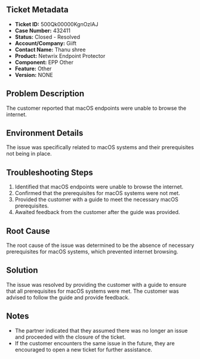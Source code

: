 ## Ticket Metadata
- **Ticket ID:** 500Qk00000KgnOzIAJ
- **Case Number:** 432411
- **Status:** Closed - Resolved
- **Account/Company:** Giift
- **Contact Name:** Thanu shree
- **Product:** Netwrix Endpoint Protector
- **Component:** EPP Other
- **Feature:** Other
- **Version:** NONE

## Problem Description
The customer reported that macOS endpoints were unable to browse the internet.

## Environment Details
The issue was specifically related to macOS systems and their prerequisites not being in place.

## Troubleshooting Steps
1. Identified that macOS endpoints were unable to browse the internet.
2. Confirmed that the prerequisites for macOS systems were not met.
3. Provided the customer with a guide to meet the necessary macOS prerequisites.
4. Awaited feedback from the customer after the guide was provided.

## Root Cause
The root cause of the issue was determined to be the absence of necessary prerequisites for macOS systems, which prevented internet browsing.

## Solution
The issue was resolved by providing the customer with a guide to ensure that all prerequisites for macOS systems were met. The customer was advised to follow the guide and provide feedback.

## Notes
- The partner indicated that they assumed there was no longer an issue and proceeded with the closure of the ticket. 
- If the customer encounters the same issue in the future, they are encouraged to open a new ticket for further assistance.